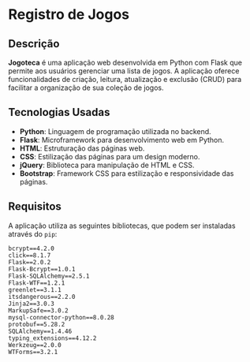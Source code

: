 # Registro de Jogos

## Descrição

**Jogoteca** é uma aplicação web desenvolvida em Python com Flask que permite aos usuários gerenciar uma lista de jogos. A aplicação oferece funcionalidades de criação, leitura, atualização e exclusão (CRUD) para facilitar a organização de sua coleção de jogos.

## Tecnologias Usadas

- **Python**: Linguagem de programação utilizada no backend.
- **Flask**: Microframework para desenvolvimento web em Python.
- **HTML**: Estruturação das páginas web.
- **CSS**: Estilização das páginas para um design moderno.
- **jQuery**: Biblioteca para manipulação de HTML e CSS.
- **Bootstrap**: Framework CSS para estilização e responsividade das páginas.

## Requisitos

A aplicação utiliza as seguintes bibliotecas, que podem ser instaladas através do `pip`:

```plaintext
bcrypt==4.2.0
click==8.1.7
Flask==2.0.2
Flask-Bcrypt==1.0.1
Flask-SQLAlchemy==2.5.1
Flask-WTF==1.2.1
greenlet==3.1.1
itsdangerous==2.2.0
Jinja2==3.0.3
MarkupSafe==3.0.2
mysql-connector-python==8.0.28
protobuf==5.28.2
SQLAlchemy==1.4.46
typing_extensions==4.12.2
Werkzeug==2.0.0
WTForms==3.2.1
